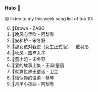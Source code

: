

### Halo 👋

😄 listen to my this week song list of top 10:

0. 🌈Drown - ZABO
1. 🌈晚风心里吹 - 阿梨粤
2. 🌈安和桥 - 宋冬野
3. 🌈那女孩对我说（女生正式版） - 戴羽彤
4. 🌈秋风 - 四熹丸子
5. 🌈董小姐 - 宋冬野
6. 🌈爱的故事上集 - 王闻/童丽
7. 🌈就算世界无童话 - 卫兰
8. 🌈恰似你的温柔 - 蔡琴
9. 🌈月半小夜曲 - 阿梨粤

